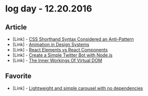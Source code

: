 # log day - 12.20.2016

## Article

- \[Link\] - [CSS Shorthand Syntax Considered an Anti-Pattern](http://csswizardry.com/2016/12/css-shorthand-syntax-considered-an-anti-pattern/)
- \[Link\] - [Animation in Design Systems](https://24ways.org/2016/animation-in-design-systems/)
- \[Link\] - [React Elements vs React Components](https://tylermcginnis.com/react-elements-vs-react-components/)
- \[Link\] - [Create a Simple Twitter Bot with Node.js](https://hackernoon.com/create-a-simple-twitter-bot-with-node-js-5b14eb006c08#.g4hs3mivp)
- \[Link\] - [The Inner Workings Of Virtual DOM](https://medium.com/@rajaraodv/the-inner-workings-of-virtual-dom-666ee7ad47cf#.rfr41z28j)


## Favorite

- \[Link\] - [Lightweight and simple carousel with no dependencies](https://pawelgrzybek.com/siema/)

